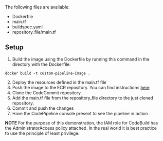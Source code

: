 The following files are available:

- Dockerfile
- main.tf
- buildspec.yaml
- repository_file/main.tf

## Setup

1. Build the image using the Dockerfile by running this command in the directory with the Dockerfile:

```
docker build -t custom-pipeline-image .
```
2. Deploy the resources defined in the main.tf file
3. Push the image to the ECR repository. You can find instructions [here](https://docs.aws.amazon.com/AmazonECR/latest/userguide/docker-push-ecr-image.html)
4. Clone the CodeCommit repository
5. Add the main.tf file from the repository_file directory to the just cloned repository.
6. Commit and push the changes
7. Have the CodePipeline console present to see the pipeline in action

**NOTE** For the purpose of this demonstration, the IAM role for CodeBuild has the AdministratorAccess policy attached. In the real world it is best practice to use the principle of least privilege.